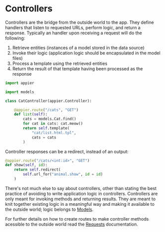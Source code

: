 # Controllers

Controllers are the bridge from the outside world to the app. They define handlers that listen to requested
URLs, perform logic, and return a response. Typically an handler upon receiving a request will do the following:

1. Retrieve entities (instances of a model stored in the data source)
2. Invoke their logic (application logic should be encapsulated in the model files)
3. Process a template using the retrieved entities
4. Return the result of that template having been processed as the response

```python
import appier

import models

class CatController(appier.Controller):

    @appier.route("/cats", "GET")
    def list(self):
        cats = models.Cat.find()
        for cat in cats: cat.meow()
        return self.template(
            "cat/list.html.tpl",
            cats = cats
        )
```

Controller responses can be a redirect, instead of an output:

```python
@appier.route("/cats/<int:id>", "GET")
def show(self, id):
	return self.redirect(
	    self.url_for("animal.show", id = id)
	)
```

There's not much else to say about controllers, other than stating the best practice
of avoiding to write application logic in controllers. Controllers are only meant for 
invoking methods and returning results. They are meant to knit together existing logic 
in a meaningful way and making it available to the outside world; logic belongs to 
[Models](models.md).

For further details on how to create routes to make controller methods acessible to
the outside world read the [Requests](requests.md) documentation.
